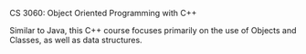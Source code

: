 CS 3060: Object Oriented Programming with C++

Similar to Java, this C++ course focuses primarily on the use of Objects and Classes, as well as data structures.
